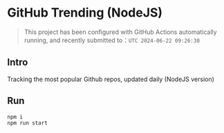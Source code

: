 # GitHub Trending (NodeJS)

> This project has been configured with GitHub Actions automatically running, and recently submitted to：`UTC 2024-06-22 09:26:30`

## Intro

Tracking the most popular Github repos, updated daily (NodeJS version)

## Run

```bash
npm i
npm run start
```
